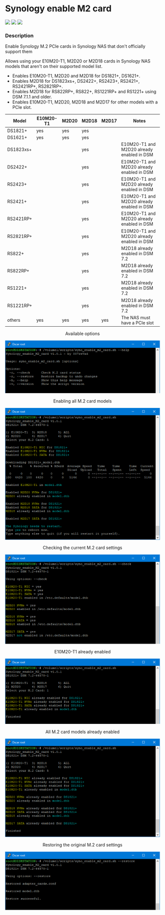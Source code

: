 # Synology enable M2 card

<a href="https://github.com/007revad/Synology_enable_M2_card/releases"><img src="https://img.shields.io/github/release/007revad/Synology_enable_M2_card.svg"></a>
<a href="https://hits.seeyoufarm.com"><img src="https://hits.seeyoufarm.com/api/count/incr/badge.svg?url=https%3A%2F%2Fgithub.com%2F007revad%2FSynology_enable_M2_card&count_bg=%2379C83D&title_bg=%23555555&icon=&icon_color=%23E7E7E7&title=hits&edge_flat=false"/></a>
[![](https://img.shields.io/static/v1?label=Sponsor&message=%E2%9D%A4&logo=GitHub&color=%23fe8e86)](https://github.com/sponsors/007revad)

### Description

Enable Synology M.2 PCIe cards in Synology NAS that don't officially support them

Allows using your E10M20-T1, M2D20 or M2D18 cards in Synology NAS models that aren't on their supported model list.

  - Enables E10M20-T1, M2D20 and M2D18 for DS1821+, DS1621+.
  - Enables M2D18 for DS1823xs+, DS2422+, RS2423+, RS2421+, RS2421RP+, RS2821RP+.
  - Enables M2D18 for RS822RP+, RS822+, RS1221RP+ and RS1221+ using DSM 7.1.1 and older.
  - Enables E10M20-T1, M2D20, M2D18 and M2D17 for other models  with a PCIe slot.

| Model | E10M20-T1 | M2D20 | M2D18 | M2D17 | Notes |
|-|-|-|-|-|-|
| DS1821+   | yes | yes | yes | | |
| DS1621+   | yes | yes | yes | | |
| DS1823xs+ |     |     | yes | | E10M20-T1	and M2D20 already enabled in DSM |
| DS2422+   |     |     | yes | | E10M20-T1	and M2D20 already enabled in DSM |
| RS2423+   |     |     | yes | | E10M20-T1	and M2D20 already enabled in DSM |
| RS2421+   |     |     | yes | | E10M20-T1	and M2D20 already enabled in DSM |
| RS2421RP+ |     |     | yes | | E10M20-T1	and M2D20 already enabled in DSM |
| RS2821RP+ |     |     | yes | | E10M20-T1	and M2D20 already enabled in DSM |
| RS822+    |     |     | yes | | M2D18 already enabled in DSM 7.2 |
| RS822RP+  |     |     | yes | | M2D18 already enabled in DSM 7.2 |
| RS1221+   |     |     | yes | | M2D18 already enabled in DSM 7.2 |
| RS1221RP+ |     |     | yes | | M2D18 already enabled in DSM 7.2 |
| others    | yes | yes | yes | yes | The NAS must have a PCIe slot |

<p align="center">Available options</p>
<p align="center"><img src="/images/help.png"></p>

<p align="center">Enabling all M.2 card models</p>
<p align="center"><img src="/images/edited.png"></p>

<p align="center">Checking the current M.2 card settings</p>
<p align="center"><img src="/images/check.png"></p>

<p align="center">E10M20-T1 already enabled</p>
<p align="center"><img src="/images/e10m20.png"></p>

<p align="center">All M.2 card models already enabled</p>
<p align="center"><img src="/images/all.png"></p>

<p align="center">Restoring the original M.2 card settings</p>
<p align="center"><img src="/images/restore.png"></p>
